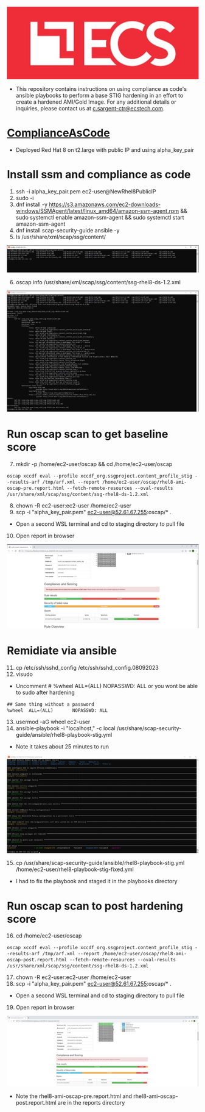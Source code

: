 ![alt text](ecs.logo.JPG)
* This repository contains instructions on using compliance as code's ansible playbooks to perform a base STIG hardening in an effort to create a hardened AMI/Gold Image. For any additional details or inquiries, please contact us at c.sargent-ctr@ecstech.com.
# [ComplianceAsCode](https://github.com/ComplianceAsCode/content)
* Deployed Red Hat 8 on t2.large with public IP and using alpha_key_pair

# Install ssm and compliance as code
1. ssh -i alpha_key_pair.pem ec2-user@NewRhel8PublicIP
2. sudo -i 
3. dnf install -y https://s3.amazonaws.com/ec2-downloads-windows/SSMAgent/latest/linux_amd64/amazon-ssm-agent.rpm && sudo systemctl enable amazon-ssm-agent && sudo systemctl start amazon-ssm-agent
4. dnf install scap-security-guide ansible -y
5. ls /usr/share/xml/scap/ssg/content/

![Screenshot](resources/screen1.JPG)

6. oscap info /usr/share/xml/scap/ssg/content/ssg-rhel8-ds-1.2.xml

![Screenshot](resources/screen2.JPG)

# Run oscap scan to get baseline score
7. mkdir -p /home/ec2-user/oscap && cd /home/ec2-user/oscap
```
oscap xccdf eval --profile xccdf_org.ssgproject.content_profile_stig --results-arf /tmp/arf.xml --report /home/ec2-user/oscap/rhel8-ami-oscap-pre.report.html --fetch-remote-resources --oval-results /usr/share/xml/scap/ssg/content/ssg-rhel8-ds-1.2.xml
```
8. chown -R ec2-user:ec2-user /home/ec2-user
9. scp -i "alpha_key_pair.pem" ec2-user@52.61.67.255:oscap/* .
* Open a second WSL terminal and cd to staging directory to pull file
10. Open report in browser

![Screenshot](resources/oscap1.JPG)

# Remidiate via ansible
11. cp /etc/ssh/sshd_config /etc/ssh/sshd_config.08092023 
12. visudo 
* Uncomment # %wheel  ALL=(ALL)       NOPASSWD: ALL or you wont be able to sudo after hardening
```
## Same thing without a password
%wheel  ALL=(ALL)       NOPASSWD: ALL
```
13. usermod -aG wheel ec2-user
14. ansible-playbook -i "localhost," -c local /usr/share/scap-security-guide/ansible/rhel8-playbook-stig.yml
* Note it takes about 25 minutes to run

![Screenshot](resources/ansible1.JPG)

15. cp /usr/share/scap-security-guide/ansible/rhel8-playbook-stig.yml /home/ec2-user/rhel8-playbook-stig-fixed.yml 
* I had to fix the playbook and staged it in the playbooks directory

# Run oscap scan to post hardening score
16. cd /home/ec2-user/oscap
```
oscap xccdf eval --profile xccdf_org.ssgproject.content_profile_stig --results-arf /tmp/arf.xml --report /home/ec2-user/oscap/rhel8-ami-oscap-post.report.html --fetch-remote-resources --oval-results /usr/share/xml/scap/ssg/content/ssg-rhel8-ds-1.2.xml
```
17. chown -R ec2-user:ec2-user /home/ec2-user
18. scp -i "alpha_key_pair.pem" ec2-user@52.61.67.255:oscap/* .
* Open a second WSL terminal and cd to staging directory to pull file
19. Open report in browser

![Screenshot](resources/oscap2.JPG)

* Note the rhel8-ami-oscap-pre.report.html and rhel8-ami-oscap-post.report.html are in the reports directory
